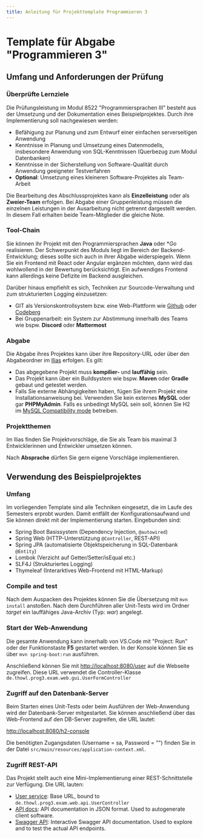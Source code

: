 ```yaml
---
title: Anleitung für Projekttemplate Programmieren 3
---
```

# Template für Abgabe "Programmieren 3"

## Umfang und Anforderungen der Prüfung

### Überprüfte Lernziele

Die Prüfungsleistung im Modul 8522 "Programmiersprachen III" besteht aus der Umsetzung und der Dokumentation eines Beispielprojektes. Durch ihre Implementierung soll nachgewiesen werden:

- Befähigung zur Planung und zum Entwurf einer einfachen serverseitigen Anwendung
- Kenntnisse in Planung und Umsetzung eines Datenmodells, insbesondere Anwendung von SQL-Kenntnissen (Querbezug zum Modul Datenbanken)
- Kenntnisse in der Sicherstellung von Software-Qualität durch Anwendung geeigneter Testverfahren
- **Optional**: Umsetzung eines kleineren Software-Projektes als Team-Arbeit

Die Bearbeitung des Abschlussprojektes kann als **Einzelleistung** oder als **Zweier-Team** erfolgen. Bei Abgabe einer Gruppenleistung müssen die einzelnen Leistungen in der Ausarbeitung nicht getrennt dargestellt werden. In diesem Fall erhalten beide Team-Mitglieder die gleiche Note.

### Tool-Chain

Sie können ihr Projekt mit den Programmiersprachen **Java** oder **Go* realisieren. Der Schwerpunkt des Moduls liegt im Bereich der Backend-Entwicklung; dieses sollte sich auch in ihrer Abgabe widerspiegeln. Wenn Sie ein Frontend mit React oder Angular ergänzen möchten, dann wird das wohlwollend in der Bewertung berücksichtigt. Ein aufwendiges Frontend kann allerdings keine Defizite im Backend ausgleichen.

Darüber hinaus empfiehlt es sich, Techniken zur Sourcode-Verwaltung und zum strukturierten Logging einzusetzen:

- GIT als Versionskontrollsystem bzw. eine Web-Plattform wie [Github](https://www.github.com) oder [Codeberg](https://www.codeberg.org)
- Bei Gruppenarbeit: ein System zur Abstimmung innerhalb des Teams wie bspw. **Discord** oder **Mattermost**

### Abgabe

Die Abgabe ihres Projektes kann über ihre Repository-URL oder über den Abgabeordner im [Ilias](https://www.th-owl.de/ecampus) erfolgen. Es gilt:

- Das abgegebene Projekt muss **kompilier-** und **lauffähig** sein.
- Das Projekt kann über ein Buildsystem wie bspw. **Maven** oder **Gradle** gebaut und getestet werden.
- Falls Sie externe Abhängigkeiten haben, fügen Sie ihrem Projekt eine Installationsanweisung bei. Verwenden Sie kein externes **MySQL** oder gar **PHPMyAdmin**. Falls es unbedingt MySQL sein soll, können Sie H2 im [MySQL Compatibility mode](http://www.h2database.com/html/features.html#compatibility) betreiben.

### Projektthemen

Im Ilias finden Sie Projektvorschläge, die Sie als Team bis maximal 3 Entwicklerinnen und Entwickler umsetzen können.

Nach **Absprache** dürfen Sie gern eigene Vorschläge implementieren.

## Verwendung des Beispielprojektes

### Umfang

Im vorliegenden Template sind alle Techniken eingesetzt, die im Laufe des Semesters erprobt wurden. Damit entfällt der Konfigurationsaufwand und Sie können direkt mit der Implementierung starten. Eingebunden sind:

- Spring Boot Basissystem (Dependency Injection, `@autowired`)
- Spring Web (HTTP-Unterstützung `@Controller`, REST-API)
- Spring JPA (automatisierte Objektspeicherung in SQL-Datenbank `@Entity`)
- Lombok (Verzicht auf Getter/Setter/isEqual etc.)
- SLF4J (Strukturiertes Logging)
- Thymeleaf (Interarktives Web-Frontend mit HTML-Markup)

### Compile and test

Nach dem Auspacken des Projektes können Sie die Übersetzung mit `mvn install` anstoßen. Nach dem Durchführen aller Unit-Tests wird im Ordner *target* ein lauffähiges Java-Archiv (Typ: *war*) angelegt.

### Start der Web-Anwendung

Die gesamte Anwendung kann innerhalb von VS.Code mit "Project: Run" oder der Funktionstaste **F5** gestartet werden. In der Konsole können Sie es über `mvn spring-boot:run` ausführen.

Anschließend können Sie mit [http://localhost:8080/user](http://localhost:8080/user) auf die Webseite zugreifen. Diese URL verwendet die Controller-Klasse `de.thowl.prog3.exam.web.gui.UserFormController`

### Zugriff auf den Datenbank-Server

Beim Starten eines Unit-Tests oder beim Ausführen der Web-Anwendung wird der Datenbank-Server mitgestartet. Sie können anschließend über das Web-Frontend auf den DB-Server zugreifen, die URL lautet:

[http://localhost:8080/h2-console](http://localhost:8080/h2-console)

Die benötigten Zugangsdaten (Username = sa, Password = "") finden Sie in der Datei `src/main/resources/application-context.xml`.

### Zugriff REST-API

Das Projekt stellt auch eine Mini-Implementierung einer REST-Schnittstelle zur Verfügung. Die URL lauten:

- [User service](http://localhost:8080/api/v1/users/): Base URL, bound to `de.thowl.prog3.exam.web.api.UserController`
- [API docs](http://localhost:8080/api-docs): API documentation in JSON format. Used to autogenerate client software.
- [Swagger API](http://localhost:8080/swagger-ui/index.html): Interactive Swagger API documentation. Used to explore and to test the actual API endpoints.
